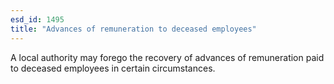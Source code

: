 ```yaml
---
esd_id: 1495
title: "Advances of remuneration to deceased employees"
---
```


A local authority may forego the recovery of advances of remuneration paid to deceased employees in certain circumstances.

